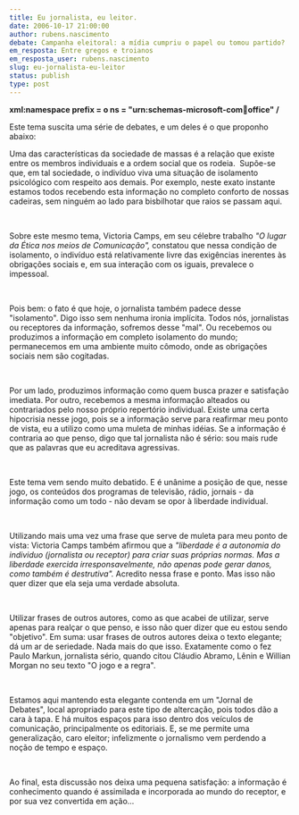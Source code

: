 ```yaml
---
title: Eu jornalista, eu leitor.
date: 2006-10-17 21:00:00
author: rubens.nascimento
debate: Campanha eleitoral: a mídia cumpriu o papel ou tomou partido?
em_resposta: Entre gregos e troianos
em_resposta_user: rubens.nascimento
slug: eu-jornalista-eu-leitor
status: publish 
type: post
---
```


**xml:namespace prefix = o ns = "urn:schemas-microsoft-com:office:office" /**


Este tema suscita uma série de debates, e um deles é o que proponho abaixo:



Uma das características da sociedade de massas é a relação que existe entre os membros individuais e a ordem social que os rodeia.  Supõe-se que, em tal sociedade, o indivíduo viva uma situação de isolamento psicológico com respeito aos demais. Por exemplo, neste exato instante estamos todos recebendo esta informação no completo conforto de nossas cadeiras, sem ninguém ao lado para bisbilhotar que raios se passam aqui.


 


Sobre este mesmo tema, Victoria Camps, em seu célebre trabalho *"O lugar da Ética nos meios de Comunicação",* constatou que nessa condição de isolamento, o indivíduo está relativamente livre das exigências inerentes às obrigações sociais e, em sua interação com os iguais, prevalece o impessoal.


 


Pois bem: o fato é que hoje, o jornalista também padece desse "isolamento". Digo isso sem nenhuma ironia implícita. Todos nós, jornalistas ou receptores da informação, sofremos desse "mal". Ou recebemos ou produzimos a informação em completo isolamento do mundo; permanecemos em uma ambiente muito cômodo, onde as obrigações sociais nem são cogitadas.


 


Por um lado, produzimos informação como quem busca prazer e satisfação imediata. Por outro, recebemos a mesma informação alteados ou contrariados pelo nosso próprio repertório individual. Existe uma certa hipocrisia nesse jogo, pois se a informação serve para reafirmar meu ponto de vista, eu a utilizo como uma muleta de minhas idéias. Se a informação é contraria ao que penso, digo que tal jornalista não é sério: sou mais rude que as palavras que eu acreditava agressivas.


 


Este tema vem sendo muito debatido. E é unânime a posição de que, nesse jogo, os conteúdos dos programas de televisão, rádio, jornais - da informação como um todo - não devam se opor à liberdade individual. 


 


Utilizando mais uma vez uma frase que serve de muleta para meu ponto de vista: Victoria Camps também afirmou que a *"liberdade é a autonomia do individuo (jornalista ou receptor) para criar suas próprias normas. Mas a liberdade exercida irresponsavelmente, não apenas pode gerar danos, como também é destrutiva".* Acredito nessa frase e ponto. Mas isso não quer dizer que ela seja uma verdade absoluta.


 


Utilizar frases de outros autores, como as que acabei de utilizar, serve apenas para realçar o que penso, e isso não quer dizer que eu estou sendo "objetivo". Em suma: usar frases de outros autores deixa o texto elegante; dá um ar de seriedade. Nada mais do que isso. Exatamente como o fez Paulo Markun, jornalista sério, quando citou Cláudio Abramo, Lênin e Willian Morgan no seu texto "O jogo e a regra".


 


Estamos aqui mantendo esta elegante contenda em um "Jornal de Debates", local apropriado para este tipo de altercação, pois todos dão a cara à tapa. E há muitos espaços para isso dentro dos veículos de comunicação, principalmente os editoriais. E, se me permite uma generalização, caro eleitor; infelizmente o jornalismo vem perdendo a noção de tempo e espaço.


 


Ao final, esta discussão nos deixa uma pequena satisfação: a informação é conhecimento quando é assimilada e incorporada ao mundo do receptor, e por sua vez convertida em ação...


